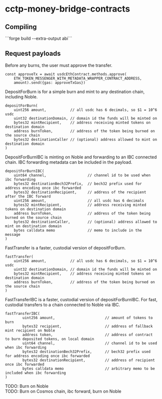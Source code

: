 # cctp-money-bridge-contracts

<h2>Compiling</h2>
```forge build --extra-output abi```

<h2>Request payloads</h2>

Before any burns, the user must approve the transfer.
```
const approveTx = await usdcEthContract.methods.approve(
    ETH_TOKEN_MESSENGER_WITH_METADATA_WRAPPER_CONTRACT_ADDRESS, 
    amount).send({gas: approveTxGas})
```

DepositForBurn is for a simple burn and mint to any destination chain, including Noble.
```
depositForBurn(
    uint256 amount,           // all usdc has 6 decimals, so $1 = 10^6 usdc
    uint32 destinationDomain, // domain id the funds will be minted on
    bytes32 mintRecipient,    // address receiving minted tokens on destination domain
    address burnToken,        // address of the token being burned on the source chain
    bytes32 destinationCaller // (optional) address allowed to mint on destination domain
)
```

DepositForBurnIBC is minting on Noble and forwarding to an IBC connected chain.  IBC forwarding metadata can be included in the payload.
```
depositForBurnIBC(
    uint64 channel,                   // channel id to be used when ibc forwarding
    bytes32 destinationBech32Prefix,  // bech32 prefix used for address encoding once ibc forwarded
    bytes32 destinationRecipient,     // address of the recipient after the IBC forward
    uint256 amount,                   // all usdc has 6 decimals
    bytes32 mintRecipient,            // address receiving minted tokens on destination domain
    address burnToken,                // address of the token being burned on the source chain
    bytes32 destinationCaller,        // (optional) address allowed to mint on destination domain
    bytes calldata memo               // memo to include in the message
)
```

FastTransfer is a faster, custodial version of depositForBurn.
```
fastTransfer(
    uint256 amount,           // all usdc has 6 decimals, so $1 = 10^6 usdc
    uint32 destinationDomain, // domain id the funds will be minted on
    bytes32 mintRecipient,    // address receiving minted tokens on destination domain
    address burnToken,        // address of the token being burned on the source chain
)
```

FastTransferIBC is a faster, custodial version of depositForBurnIBC.  For fast, custodial transfers to a chain connected to Noble via IBC.
```
fastTransferIBC(
        uint256 amount,                       // amount of tokens to burn
        bytes32 recipient,                    // address of fallback mint recipient on Noble
        address token,                        // address of contract to burn deposited tokens, on local domain
        uint64 channel,                       // channel id to be used when ibc forwarding
        bytes32 destinationBech32Prefix,      // bech32 prefix used for address encoding once ibc forwarded
        bytes32 destinationRecipient,         // address of recipient once ibc forwarded
        bytes calldata memo                   // arbitrary memo to be included when ibc forwarding
)
```


TODO: Burn on Noble \
TODO: Burn on Cosmos chain, ibc forward, burn on Noble
